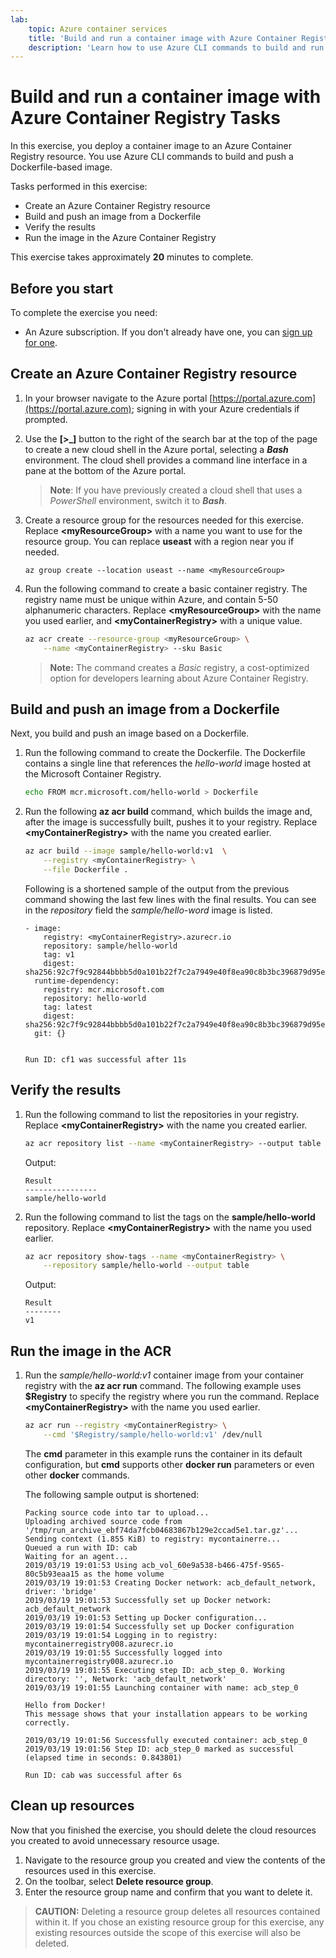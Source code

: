 ```yaml
---
lab:
    topic: Azure container services
    title: 'Build and run a container image with Azure Container Registry Tasks'
    description: 'Learn how to use Azure CLI commands to build and run container images with Azure Container Registry Tasks.'
---
```


# Build and run a container image with Azure Container Registry Tasks

In this exercise, you deploy a container image to an Azure Container Registry resource. You use Azure CLI commands to build and push a Dockerfile-based image.

Tasks performed in this exercise:

* Create an Azure Container Registry resource
* Build and push an image from a Dockerfile
* Verify the results
* Run the image in the Azure Container Registry

This exercise takes approximately **20** minutes to complete.

## Before you start

To complete the exercise you need:

* An Azure subscription. If you don't already have one, you can [sign up for one](https://azure.microsoft.com/).

## Create an Azure Container Registry resource

1. In your browser navigate to the Azure portal [https://portal.azure.com](https://portal.azure.com); signing in with your Azure credentials if prompted.

1. Use the **[\>_]** button to the right of the search bar at the top of the page to create a new cloud shell in the Azure portal, selecting a ***Bash*** environment. The cloud shell provides a command line interface in a pane at the bottom of the Azure portal.

    > **Note**: If you have previously created a cloud shell that uses a *PowerShell* environment, switch it to ***Bash***.

1. Create a resource group for the resources needed for this exercise. Replace **\<myResourceGroup>** with a name you want to use for the resource group. You can replace **useast** with a region near you if needed. 

    ```
    az group create --location useast --name <myResourceGroup>
    ```

1. Run the following command to create a basic container registry. The registry name must be unique within Azure, and contain 5-50 alphanumeric characters. Replace **\<myResourceGroup>** with the name you used earlier, and **\<myContainerRegistry>** with a unique value.

    ```bash
    az acr create --resource-group <myResourceGroup> \
        --name <myContainerRegistry> --sku Basic
    ```

    > **Note:** The command creates a *Basic* registry, a cost-optimized option for developers learning about Azure Container Registry.

## Build and push an image from a Dockerfile

Next, you build and push an image based on a Dockerfile.

1. Run the following command to create the Dockerfile. The Dockerfile contains a single line that references the *hello-world* image hosted at the Microsoft Container Registry.

    ```bash
    echo FROM mcr.microsoft.com/hello-world > Dockerfile
    ```

1. Run the following **az acr build** command, which builds the image and, after the image is successfully built, pushes it to your registry. Replace **\<myContainerRegistry>** with the name you created earlier.

    ```bash
    az acr build --image sample/hello-world:v1  \
        --registry <myContainerRegistry> \
        --file Dockerfile .
    ```

    Following is a shortened sample of the output from the previous command showing the last few lines with the final results. You can see in the *repository* field the *sample/hello-word* image is listed.

    ```
    - image:
        registry: <myContainerRegistry>.azurecr.io
        repository: sample/hello-world
        tag: v1
        digest: sha256:92c7f9c92844bbbb5d0a101b22f7c2a7949e40f8ea90c8b3bc396879d95e899a
      runtime-dependency:
        registry: mcr.microsoft.com
        repository: hello-world
        tag: latest
        digest: sha256:92c7f9c92844bbbb5d0a101b22f7c2a7949e40f8ea90c8b3bc396879d95e899a
      git: {}
    
    
    Run ID: cf1 was successful after 11s
    ```

## Verify the results

1. Run the following command to list the repositories in your registry. Replace **\<myContainerRegistry>** with the name you created earlier.

    ```bash
    az acr repository list --name <myContainerRegistry> --output table
    ```

    Output:

    ```
    Result
    ----------------
    sample/hello-world
    ```

1. Run the following command to list the tags on the **sample/hello-world** repository. Replace **\<myContainerRegistry>** with the name you used earlier.

    ```bash
    az acr repository show-tags --name <myContainerRegistry> \
        --repository sample/hello-world --output table
    ```

    Output:

    ```
    Result
    --------
    v1
    ```

## Run the image in the ACR

1. Run the *sample/hello-world:v1* container image from your container registry with the **az acr run** command. The following example uses **$Registry** to specify the registry where you run the command. Replace **\<myContainerRegistry>** with the name you used earlier.

    ```bash
    az acr run --registry <myContainerRegistry> \
        --cmd '$Registry/sample/hello-world:v1' /dev/null
    ```

    The **cmd** parameter in this example runs the container in its default configuration, but **cmd** supports other **docker run** parameters or even other **docker** commands. 

    The following sample output is shortened:

    ```
    Packing source code into tar to upload...
    Uploading archived source code from '/tmp/run_archive_ebf74da7fcb04683867b129e2ccad5e1.tar.gz'...
    Sending context (1.855 KiB) to registry: mycontainerre...
    Queued a run with ID: cab
    Waiting for an agent...
    2019/03/19 19:01:53 Using acb_vol_60e9a538-b466-475f-9565-80c5b93eaa15 as the home volume
    2019/03/19 19:01:53 Creating Docker network: acb_default_network, driver: 'bridge'
    2019/03/19 19:01:53 Successfully set up Docker network: acb_default_network
    2019/03/19 19:01:53 Setting up Docker configuration...
    2019/03/19 19:01:54 Successfully set up Docker configuration
    2019/03/19 19:01:54 Logging in to registry: mycontainerregistry008.azurecr.io
    2019/03/19 19:01:55 Successfully logged into mycontainerregistry008.azurecr.io
    2019/03/19 19:01:55 Executing step ID: acb_step_0. Working directory: '', Network: 'acb_default_network'
    2019/03/19 19:01:55 Launching container with name: acb_step_0
    
    Hello from Docker!
    This message shows that your installation appears to be working correctly.
    
    2019/03/19 19:01:56 Successfully executed container: acb_step_0
    2019/03/19 19:01:56 Step ID: acb_step_0 marked as successful (elapsed time in seconds: 0.843801)
    
    Run ID: cab was successful after 6s
    ```

## Clean up resources

Now that you finished the exercise, you should delete the cloud resources you created to avoid unnecessary resource usage.

1. Navigate to the resource group you created and view the contents of the resources used in this exercise.
1. On the toolbar, select **Delete resource group**.
1. Enter the resource group name and confirm that you want to delete it.

> **CAUTION:** Deleting a resource group deletes all resources contained within it. If you chose an existing resource group for this exercise, any existing resources outside the scope of this exercise will also be deleted.
